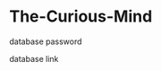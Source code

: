 # The-Curious-Mind




<!-- xmOXLtDJSZywJuF0  --> database password

<!-- mongodb+srv://geetansh335:xmOXLtDJSZywJuF0@cluster0.6we4wk3.mongodb.net/ -->
database link